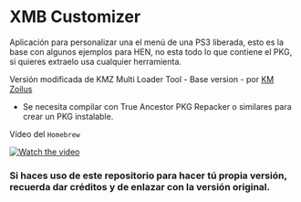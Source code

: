 # XMB Customizer

Aplicación para personalizar una el menú de una PS3 liberada, esto es la base con algunos ejemplos para HEN, no esta todo lo que contiene el PKG, si quieres extraelo usa cualquier herramienta.

Versión modificada de KMZ Multi Loader Tool - Base version - por [KM Zoilus](https://www.youtube.com/channel/UCNf_LBigkkfd2P6Kal7ep-w)
* Se necesita compilar con True Ancestor PKG Repacker o similares para crear un PKG instalable.

Vídeo del `Homebrew`

[![Watch the video](https://i.ytimg.com/vi/1GzZSZT6V8o/hqdefault.jpg)](https://www.youtube.com/watch?v=1GzZSZT6V8o)
### Si haces uso de este repositorio para hacer tú propia versión, recuerda dar créditos y de enlazar con la versión original.
